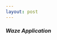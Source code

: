 ```yaml
---
layout: post
---
```


##### Waze Application

<iframe width="100%" height="550" data-src="https://www.youtube.com/embed/klUROPbSIVo" frameborder="0" allowfullscreen></iframe>
